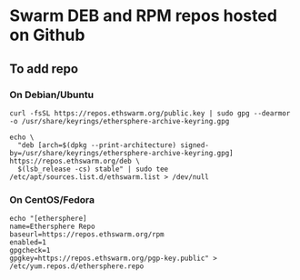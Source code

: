 # Swarm DEB and RPM repos hosted on Github

## To add repo

### On Debian/Ubuntu

```
curl -fsSL https://repos.ethswarm.org/public.key | sudo gpg --dearmor -o /usr/share/keyrings/ethersphere-archive-keyring.gpg
```

```
echo \
  "deb [arch=$(dpkg --print-architecture) signed-by=/usr/share/keyrings/ethersphere-archive-keyring.gpg] https://repos.ethswarm.org/deb \
  $(lsb_release -cs) stable" | sudo tee /etc/apt/sources.list.d/ethswarm.list > /dev/null
```

### On CentOS/Fedora

```
echo "[ethersphere]
name=Ethersphere Repo
baseurl=https://repos.ethswarm.org/rpm
enabled=1
gpgcheck=1
gpgkey=https://repos.ethswarm.org/pgp-key.public" > /etc/yum.repos.d/ethersphere.repo
```
